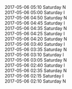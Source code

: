 2017-05-06 05:10 Saturday  N  
2017-05-06 05:00 Saturday  I  
2017-05-06 04:50 Saturday  N  
2017-05-06 04:45 Saturday  I  
2017-05-06 04:35 Saturday  N  
2017-05-06 04:25 Saturday  I  
2017-05-06 04:20 Saturday  N  
2017-05-06 03:40 Saturday  I  
2017-05-06 03:35 Saturday  N  
2017-05-06 03:10 Saturday  I  
2017-05-06 03:05 Saturday  N  
2017-05-06 02:40 Saturday  I  
2017-05-06 02:35 Saturday  N  
2017-05-06 02:15 Saturday  I  
2017-05-06 02:10 Saturday  N  

